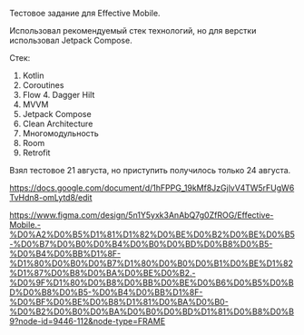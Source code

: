 Тестовое задание для Effective Mobile.

Использовал рекомендуемый стек технологий, но для верстки использовал Jetpack Compose.

Стек:
1. Kotlin 
2. Coroutines
3. Flow
4﻿. Dagger Hilt
5. MVVM
6. Jetpack Compose
7. Clean Architecture
8. Многомодульность
9. Room
10. Retrofit

Взял тестовое 21 августа, но приступить получилось только 24 августа.

https://docs.google.com/document/d/1hFPPG_19kMf8JzGjlvV4TW5rFUgW6TvHdn8-omLytd8/edit

https://www.figma.com/design/5n1Y5yxk3AnAbQ7g0ZfROG/Effective-Mobile.-%D0%A2%D0%B5%D1%81%D1%82%D0%BE%D0%B2%D0%BE%D0%B5-%D0%B7%D0%B0%D0%B4%D0%B0%D0%BD%D0%B8%D0%B5-%D0%B4%D0%BB%D1%8F-%D1%80%D0%B0%D0%B7%D1%80%D0%B0%D0%B1%D0%BE%D1%82%D1%87%D0%B8%D0%BA%D0%BE%D0%B2.-%D0%9F%D1%80%D0%B8%D0%BB%D0%BE%D0%B6%D0%B5%D0%BD%D0%B8%D0%B5-%D0%B4%D0%BB%D1%8F-%D0%BF%D0%BE%D0%B8%D1%81%D0%BA%D0%B0-%D0%B2%D0%B0%D0%BA%D0%B0%D0%BD%D1%81%D0%B8%D0%B9?node-id=9446-112&node-type=FRAME
